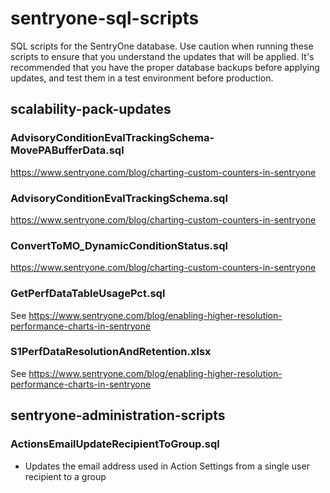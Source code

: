 # sentryone-sql-scripts
SQL scripts for the SentryOne database. Use caution when running these scripts to ensure that you understand the updates that will be applied. It's recommended that you have the proper database backups before applying updates, and test them in a test environment before production.

## **scalability-pack-updates**

### AdvisoryConditionEvalTrackingSchema-MovePABufferData.sql
https://www.sentryone.com/blog/charting-custom-counters-in-sentryone

### AdvisoryConditionEvalTrackingSchema.sql
https://www.sentryone.com/blog/charting-custom-counters-in-sentryone

### ConvertToMO_DynamicConditionStatus.sql
https://www.sentryone.com/blog/charting-custom-counters-in-sentryone

### GetPerfDataTableUsagePct.sql
See https://www.sentryone.com/blog/enabling-higher-resolution-performance-charts-in-sentryone

### S1PerfDataResolutionAndRetention.xlsx
See https://www.sentryone.com/blog/enabling-higher-resolution-performance-charts-in-sentryone

## **sentryone-administration-scripts**

### ActionsEmailUpdateRecipientToGroup.sql
- Updates the email address used in Action Settings from a single user recipient to a group
